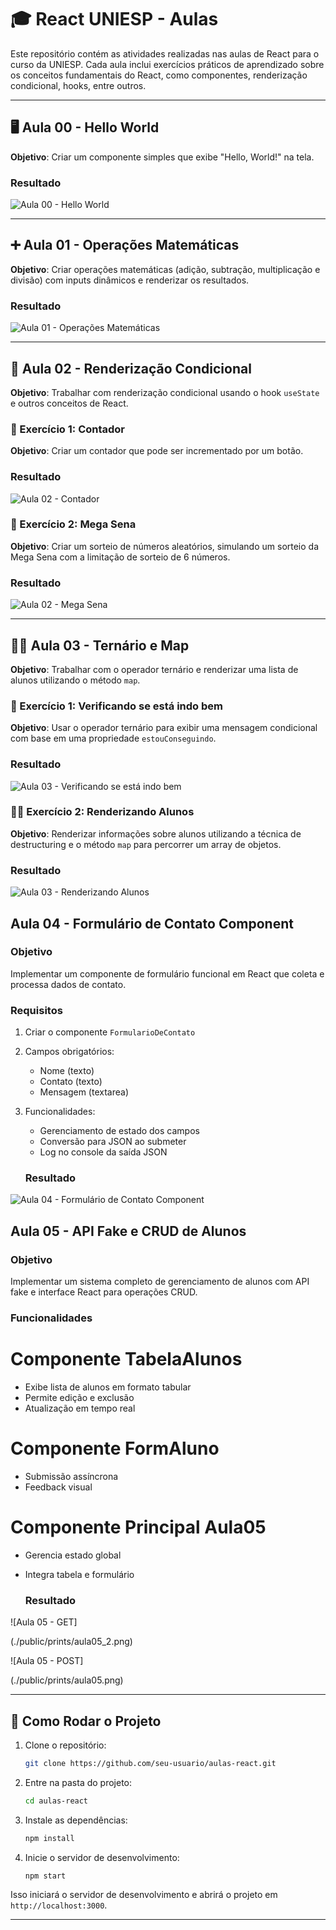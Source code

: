 
# 🎓 React UNIESP - Aulas

Este repositório contém as atividades realizadas nas aulas de React para o curso da UNIESP. Cada aula inclui exercícios práticos de aprendizado sobre os conceitos fundamentais do React, como componentes, renderização condicional, hooks, entre outros.

---

## 🖥️ Aula 00 - Hello World

**Objetivo**: Criar um componente simples que exibe "Hello, World!" na tela.

### Resultado

![Aula 00 - Hello World](./public/prints/aula00.png)

---

## ➕ Aula 01 - Operações Matemáticas

**Objetivo**: Criar operações matemáticas (adição, subtração, multiplicação e divisão) com inputs dinâmicos e renderizar os resultados.

### Resultado

![Aula 01 - Operações Matemáticas](./public/prints/aula01.png)

---

## 🔄 Aula 02 - Renderização Condicional

**Objetivo**: Trabalhar com renderização condicional usando o hook `useState` e outros conceitos de React.

### 🧮 Exercício 1: Contador

**Objetivo**: Criar um contador que pode ser incrementado por um botão.

### Resultado

![Aula 02 - Contador](./public/prints/aula02.png)

### 🎰 Exercício 2: Mega Sena

**Objetivo**: Criar um sorteio de números aleatórios, simulando um sorteio da Mega Sena com a limitação de sorteio de 6 números.

### Resultado

![Aula 02 - Mega Sena](./public/prints/aula02.png)

---

## 🧑‍🏫 Aula 03 - Ternário e Map

**Objetivo**: Trabalhar com o operador ternário e renderizar uma lista de alunos utilizando o método `map`.

### 🧐 Exercício 1: Verificando se está indo bem

**Objetivo**: Usar o operador ternário para exibir uma mensagem condicional com base em uma propriedade `estouConseguindo`.

### Resultado

![Aula 03 - Verificando se está indo bem](./public/prints/aula03.png)

### 👨‍🎓 Exercício 2: Renderizando Alunos

**Objetivo**: Renderizar informações sobre alunos utilizando a técnica de destructuring e o método `map` para percorrer um array de objetos.

### Resultado

![Aula 03 - Renderizando Alunos](./public/prints/aula03.png)

## Aula 04 - Formulário de Contato Component

### Objetivo
Implementar um componente de formulário funcional em React que coleta e processa dados de contato.

### Requisitos
1. Criar o componente `FormularioDeContato`
2. Campos obrigatórios:
   - Nome (texto)
   - Contato (texto)
   - Mensagem (textarea)
3. Funcionalidades:
   - Gerenciamento de estado dos campos
   - Conversão para JSON ao submeter
   - Log no console da saída JSON

   ### Resultado

![Aula 04 - Formulário de Contato Component](./public/prints/aula04.png)

## Aula 05 - API Fake e CRUD de Alunos

### Objetivo
Implementar um sistema completo de gerenciamento de alunos com API fake e interface React para operações CRUD.

### Funcionalidades

# Componente TabelaAlunos

- Exibe lista de alunos em formato tabular
- Permite edição e exclusão
- Atualização em tempo real

# Componente FormAluno

- Submissão assíncrona
- Feedback visual

# Componente Principal Aula05

- Gerencia estado global
- Integra tabela e formulário



   ### Resultado

![Aula 05 - GET]

(./public/prints/aula05_2.png)

![Aula 05 - POST]

(./public/prints/aula05.png)


---

## 🚀 Como Rodar o Projeto

1. Clone o repositório:

   ```bash
   git clone https://github.com/seu-usuario/aulas-react.git
   ```

2. Entre na pasta do projeto:

   ```bash
   cd aulas-react
   ```

3. Instale as dependências:

   ```bash
   npm install
   ```

4. Inicie o servidor de desenvolvimento:

   ```bash
   npm start
   ```

Isso iniciará o servidor de desenvolvimento e abrirá o projeto em `http://localhost:3000`.

---
